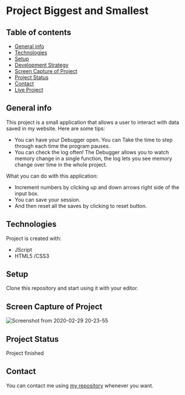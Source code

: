 
# Project Biggest and Smallest

## Table of contents
* [General info](#general-info)
* [Technologies](#technologies)
* [Setup](#setup)
* [Development Strategy](#development-strategy)
* [Screen Capture of Project](#screen-capture-of-project)
* [Project Status](#project-status)
* [Contact](#contact)
* [Live Project](https://mesutbe.github.io/calculator-refactor/)

## General info

This project is a small application that allows a user to interact with data saved in my website.
Here are some tips:

* You can have your Debugger open. You can Take the time to step through each time the program pauses.
* You can check the log often! The Debugger allows you to watch memory change in a single function, the log lets you see memory change over time in the whole project.

What you can do with this application:

* Increment numbers by clicking up and down arrows right side of the input box.
* You can save your session.
* And then reset all the saves by clicking to reset button.
	
## Technologies

Project is created with:
* JScript
* HTML5 /CSS3


## Setup
Clone this repository and start using it with your editor.


## Screen Capture of Project

![Screenshot from 2020-02-29 20-23-55](https://user-images.githubusercontent.com/59531743/75613737-6f79cd80-5b31-11ea-990c-0d1c621ca89b.png)

## Project Status
Project finished

## Contact

You can contact me using [my repository](https://mesutbe.github.io/) whenever you want.








